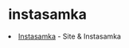 # instasamka
<li><a href="https://instasamka.top/" rel="nofollow">Instasamka</a> - Site &amp; Instasamka</li>
